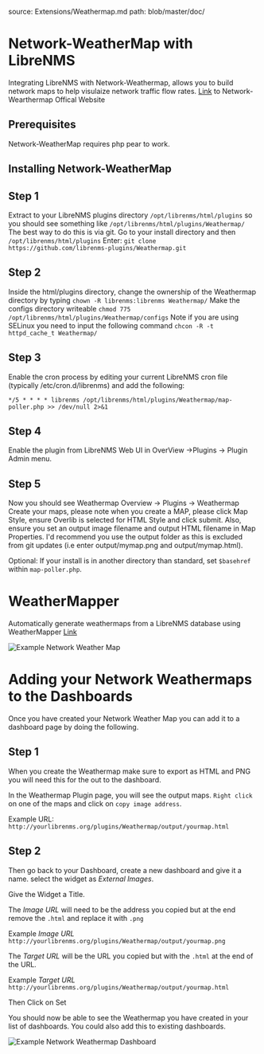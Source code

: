 source: Extensions/Weathermap.md
path: blob/master/doc/

# Network-WeatherMap with LibreNMS

Integrating LibreNMS with Network-Weathermap, allows you to build network
maps to help visulaize network traffic flow rates.
[Link](https://network-weathermap.com/) to Network-Wearthermap Offical
Website

## Prerequisites

Network-WeatherMap requires php pear to work.

## Installing Network-WeatherMap

## Step 1

Extract to your LibreNMS plugins directory `/opt/librenms/html/plugins`
so you should see something like `/opt/librenms/html/plugins/Weathermap/`
The best way to do this is via git. Go to your install directory and
then `/opt/librenms/html/plugins`
Enter:
    `git clone https://github.com/librenms-plugins/Weathermap.git`

## Step 2

Inside the html/plugins directory, change the ownership of the
Weathermap directory by typing `chown -R librenms:librenms Weathermap/`
Make the configs directory writeable `chmod 775 /opt/librenms/html/plugins/Weathermap/configs`
Note if you are using SELinux you need to input the following
command `chcon -R -t httpd_cache_t Weathermap/`

## Step 3

Enable the cron process by editing your current LibreNMS cron file
(typically /etc/cron.d/librenms) and add the following:

```
*/5 * * * * librenms /opt/librenms/html/plugins/Weathermap/map-poller.php >> /dev/null 2>&1
```

## Step 4

Enable the plugin from LibreNMS Web UI in OverView ->Plugins -> Plugin Admin menu.

## Step 5

Now you should see Weathermap Overview -> Plugins -> Weathermap
Create your maps, please note when you create a MAP, please click Map
Style, ensure Overlib is selected for HTML Style and click submit.
Also, ensure you set an output image filename and output HTML filename in Map Properties.
I'd recommend you use the output folder as this is excluded from git
updates (i.e enter output/mymap.png and output/mymap.html).

Optional: If your install is in another directory than standard, set
`$basehref` within `map-poller.php`.

# WeatherMapper

Automatically generate weathermaps from a LibreNMS database using WeatherMapper [Link](https://github.com/pblasquez/weathermapper)

![Example Network Weather Map](/img/network-weather-map.png)

# Adding your Network Weathermaps to the Dashboards

Once you have created your Network Weather Map you can add it to a
dashboard page by doing the following.

## Step 1

When you create the Weathermap make sure to export as HTML and PNG you
will need this for the out to the dashboard.

In the Weathermap Plugin page, you will see the output maps. `Right
click` on one of the maps and click on `copy image address`.

Example URL: `http://yourlibrenms.org/plugins/Weathermap/output/yourmap.html`

## Step 2

Then go back to your Dashboard, create a new dashboard and give it a
name. select the widget as *External Images*.

Give the Widget a Title.

The *Image URL* will need to be the address you copied but at the end
remove the `.html` and replace it with `.png`

Example  *Image URL* `http://yourlibrenms.org/plugins/Weathermap/output/yourmap.png`

The *Target URL* will be the URL you copied but with the `.html` at
the end of the URL.

Example *Target URL* `http://yourlibrenms.org/plugins/Weathermap/output/yourmap.html`

Then Click on Set

You should now be able to see the Weathermap you have created in your
list of dashboards. You could also add this to existing dashboards.

![Example Network Weathermap Dashboard](/img/network-weathermap-dashboard.png)
